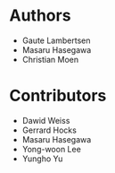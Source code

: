 # Authors

* Gaute Lambertsen
* Masaru Hasegawa
* Christian Moen


# Contributors

* Dawid Weiss
* Gerrard Hocks
* Masaru Hasegawa
* Yong-woon Lee
* Yungho Yu
